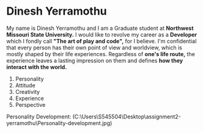 # Dinesh Yerramothu
My name is Dinesh Yerramothu and I am a Graduate student at **Northwest Missouri State University.** I would like to revolve my career as a **Developer** which I fondly call **"The art of play and code",** for I believe.
I'm confidential that every person has their own point of view and worldview, which is mostly shaped by their life experiences. Regardless of **one's life route,** the experience leaves a lasting impression on them and defines **how they interact with the world.** 
1. Personality
2. Attitude
3. Creativity
4. Experience
5. Perspective

Personality Development: 
(C:\Users\S545504\Desktop\assignment2-yerramothu\Personality-development.jpg)